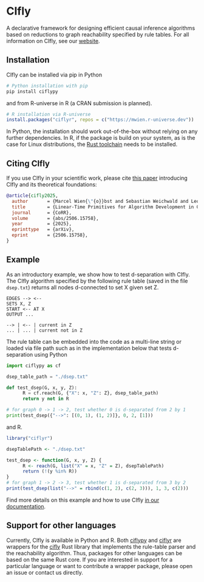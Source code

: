 # CIfly

A declarative framework for designing efficient causal inference algorithms based on reductions to graph reachability specified by rule tables. For all information on CIfly, see our [website](https://cifly.pages.dev/).

## Installation

CIfly can be installed via pip in Python 

```bash
# Python installation with pip
pip install ciflypy
```

and from R-universe in R (a CRAN submission is planned). 

```r
# R installation via R-universe
install.packages("ciflyr", repos = c("https://mwien.r-universe.dev"))
```

In Python, the installation should work out-of-the-box without relying on any further dependencies. In R, if the package is build on your system, as is the case for Linux distributions, the [Rust toolchain](https://rustup.rs/) needs to be installed. 

## Citing CIfly

If you use CIfly in your scientific work, please cite [this paper](https://arxiv.org/abs/2506.15758) introducing CIfly and its theoretical foundations:
```bibtex
@article{cifly2025,
  author       = {Marcel Wien{\"{o}}bst and Sebastian Weichwald and Leonard Henckel},
  title        = {Linear-Time Primitives for Algorithm Development in Graphical Causal Inference},
  journal      = {CoRR},
  volume       = {abs/2506.15758},
  year         = {2025},
  eprinttype   = {arXiv},
  eprint       = {2506.15758},
}
```

## Example

As an introductory example, we show how to test d-separation with CIfly. The CIfly algorithm specified by the following rule table (saved in the file ```dsep.txt```) returns all nodes d-connected to set X given set Z.

```
EDGES --> <--
SETS X, Z
START <-- AT X
OUTPUT ...

--> | <-- | current in Z
... | ... | current not in Z
```

The rule table can be embedded into the code as a multi-line string or loaded via file path such as in the implementation below that tests d-separation using Python

```py
import ciflypy as cf

dsep_table_path = "./dsep.txt"

def test_dsep(G, x, y, Z):
      R = cf.reach(G, {"X": x, "Z": Z}, dsep_table_path)
      return y not in R

# for graph 0 -> 1 -> 2, test whether 0 is d-separated from 2 by 1
print(test_dsep({"-->": [(0, 1), (1, 2)]}, 0, 2, [1]))
```

and R.

```r
library("ciflyr")

dsepTablePath <- "./dsep.txt"

test_dsep <- function(G, x, y, Z) {
      R <- reach(G, list("X" = x, "Z" = Z), dsepTablePath)
      return (!(y %in% R))
}
# for graph 1 -> 2 -> 3, test whether 1 is d-separated from 3 by 2
print(test_dsep(list("-->" = rbind(c(1, 2), c(2, 3))), 1, 3, c(2)))
```

Find more details on this example and how to use CIfly [in our documentation](https://cifly.pages.dev/docs/).

## Support for other languages

Currently, CIfly is available in Python and R. Both [ciflypy](./ciflypy/) and [ciflyr](./ciflyr/) are wrappers for the [cifly](./cifly/) Rust library that implements the rule-table parser and the reachability algorithm. Thus, packages for other languages can be based on the same Rust core. If you are interested in support for a particular language or want to contribute a wrapper package, please open an issue or contact us directly. 
